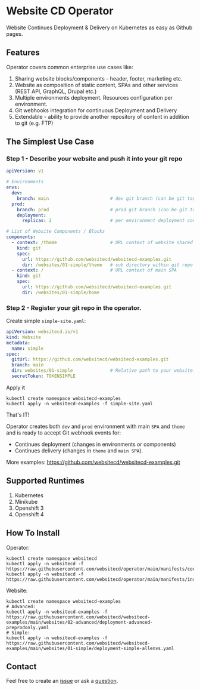 # Website CD Operator

Website Continues Deployment & Delivery on Kubernetes as easy as Github pages.

## Features

Operator covers common enterprise use cases like:

1. Sharing website blocks/components - header, footer, marketing etc.
2. Website as composition of static content, SPAs and other services (REST API, GraphQL, Drupal etc.)
3. Multiple environments deployment. Resources configuration per environment.
4. Git webhooks integration for continuous Deployment and Delivery
5. Extendable - ability to provide another repository of content in addition to git (e.g. FTP)


## The Simplest Use Case

### Step 1 - Describe your website and push it into your git repo
```yaml
apiVersion: v1

# Environments
envs:
  dev:
    branch: main                       # dev git branch (can be git tag)
  prod:
    branch: prod                       # prod git branch (can be git tag e.g. "1.0.0")
    deployment:
      replicas: 2                      # per environment deployment configuration

# List of Website Components / Blocks
components:
  - context: /theme                    # URL context of website shared component
    kind: git
    spec:
      url: https://github.com/websitecd/websitecd-examples.git
      dir: /websites/01-simple/theme   # sub directory within git repo
  - context: /                         # URL context of main SPA
    kind: git
    spec:
      url: https://github.com/websitecd/websitecd-examples.git
      dir: /websites/01-simple/home
```

### Step 2 - Register your git repo in the operator.
Create simple `simple-site.yaml`:

```yaml
apiVersion: websitecd.io/v1
kind: Website
metadata:
  name: simple
spec:
  gitUrl: https://github.com/websitecd/websitecd-examples.git
  branch: main
  dir: websites/01-simple              # Relative path to your website.yaml
  secretToken: TOKENSIMPLE
```   

Apply it
```shell
kubectl create namespace websitecd-examples
kubectl apply -n websitecd-examples -f simple-site.yaml
```   

That's IT!

Operator creates both `dev` and `prod` environment with main `SPA` and `theme` and is ready
to accept Git webhook events for:
* Continues deployment (changes in environments or components)
* Continues delivery (changes in `theme` and `main SPA`).

More examples: https://github.com/websitecd/websitecd-examples.git

## Supported Runtimes

1. Kubernetes
2. Minikube
3. Openshift 3
4. Openshift 4

## How To Install

Operator:
```shell
kubectl create namespace websitecd
kubectl apply -n websitecd -f https://raw.githubusercontent.com/websitecd/operator/main/manifests/config/k8s.yaml
kubectl apply -n websitecd -f https://raw.githubusercontent.com/websitecd/operator/main/manifests/install.yaml
```

Website:
```shell
kubectl create namespace websitecd-examples
# Advanced:
kubectl apply -n websitecd-examples -f https://raw.githubusercontent.com/websitecd/websitecd-examples/main/websites/02-advanced/deployment-advanced-preprodonly.yaml
# Simple:
kubectl apply -n websitecd-examples -f https://raw.githubusercontent.com/websitecd/websitecd-examples/main/websites/01-simple/deployment-simple-allenvs.yaml
```

## Contact

Feel free to create an [issue](https://github.com/websitecd/operator/issues) or ask a [question](https://github.com/websitecd/operator/discussions).
